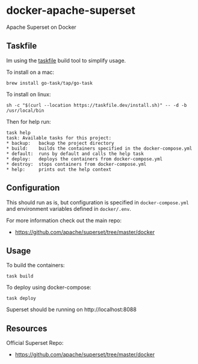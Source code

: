 # docker-apache-superset
Apache Superset on Docker

## Taskfile

Im using the [taskfile](https://taskfile.dev) build tool to simplify usage.

To install on a mac:

```
brew install go-task/tap/go-task
```

To install on linux: 

```
sh -c "$(curl --location https://taskfile.dev/install.sh)" -- -d -b /usr/local/bin
```

Then for help run:

```
task help
task: Available tasks for this project:
* backup: 	backup the project directory
* build: 	builds the containers specified in the docker-compose.yml
* default: 	runs by default and calls the help task
* deploy: 	deploys the containers from docker-compose.yml
* destroy: 	stops containers from docker-compose.yml
* help: 	prints out the help context
```

## Configuration

This should run as is, but configuration is specified in `docker-compose.yml` and environment variables defined in `docker/.env`.

For more information check out the main repo:
- https://github.com/apache/superset/tree/master/docker

## Usage

To build the containers:

```
task build
```

To deploy using docker-compose:

```
task deploy
```

Superset should be running on http://localhost:8088

## Resources

Official Superset Repo:
- https://github.com/apache/superset/tree/master/docker
